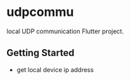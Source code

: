 # udpcommu

local UDP communication Flutter project.

## Getting Started
  
- get local device ip address
